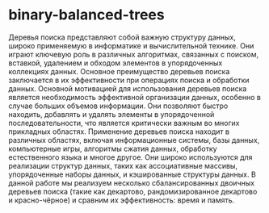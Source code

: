 # binary-balanced-trees
Деревья поиска представляют собой важную структуру данных, широко применяемую в
информатике и вычислительной технике. Они играют ключевую роль в различных алгоритмах,
связанных с поиском, вставкой, удалением и обходом элементов в упорядоченных коллекциях
данных. Основное преимущество деревьев поиска заключается в их эффективности при
операциях поиска и обработки данных.
Основной мотивацией для использования деревьев поиска является необходимость
эффективной организации данных, особенно в случае больших объемов информации. Они
позволяют быстро находить, добавлять и удалять элементы в упорядоченной
последовательности, что является критически важным во многих прикладных областях.
Применение деревьев поиска находит в различных областях, включая информационные
системы, базы данных, компьютерные игры, алгоритмы сжатия данных, обработку естественного
языка и многое другое. Они широко используются для реализации структур данных, таких как
ассоциативные массивы, упорядоченные наборы данных, и кэшированные структуры данных.
В данной работе мы реализуем несколько сбалансированных двоичных деревьев поиска
(такие как декартово, рандомизированное декартово и красно-чёрное) и сравним их
эффективность: время и память.